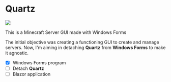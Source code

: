 # Quartz

![](Quartz/assets/Quartz.webp?raw=true)

This is a Minecraft Server GUI made with Windows Forms

The initial objective was creating a functioning GUI to create and manage servers.
Now, I'm aiming in detaching **Quartz** from **Windows Forms** to make it agnostic.

- [x] Windows Forms program
- [ ] Detach **Quartz**
- [ ] Blazor application